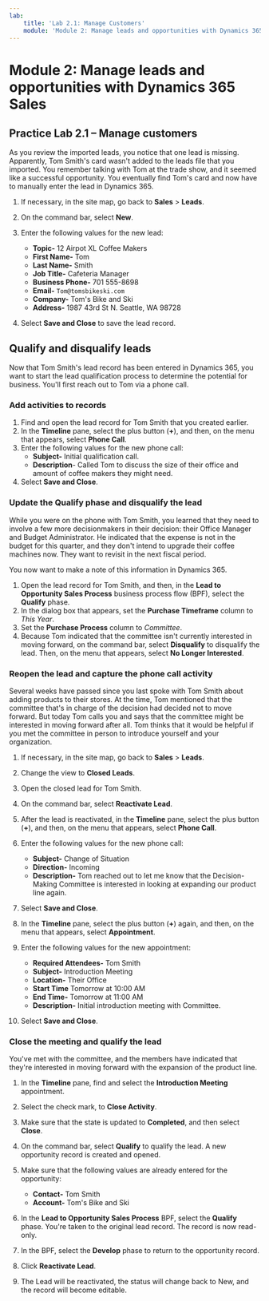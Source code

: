 ```yaml
---
lab:
    title: 'Lab 2.1: Manage Customers'
    module: 'Module 2: Manage leads and opportunities with Dynamics 365 Sales'
---
```


Module 2: Manage leads and opportunities with Dynamics 365 Sales
==================================

## Practice Lab 2.1 – Manage customers

As you review the imported leads, you notice that one lead is missing. Apparently, Tom Smith's card wasn't added to the leads file that you imported. You remember talking with Tom at the trade show, and it seemed like a successful opportunity. You eventually find Tom's card and now have to manually enter the lead in Dynamics 365.

1. If necessary, in the site map, go back to **Sales** > **Leads**.
2. On the command bar, select **New**.
3. Enter the following values for the new lead:

    - **Topic-** 12 Airpot XL Coffee Makers
    - **First Name-** Tom
    - **Last Name-** Smith
    - **Job Title-** Cafeteria Manager
    - **Business Phone-** 701 555-8698
    - **Email-** `Tom@tomsbikeski.com`
    - **Company-** Tom's Bike and Ski
    - **Address-** 1987 43rd St N. Seattle, WA 98728

4. Select **Save and Close** to save the lead record.

## Qualify and disqualify leads

Now that Tom Smith's lead record has been entered in Dynamics 365, you want to start the lead qualification process to determine the potential for business. You'll first reach out to Tom via a phone call.

### Add activities to records

1. Find and open the lead record for Tom Smith that you created earlier.
2. In the **Timeline** pane, select the plus button (**+**), and then, on the menu that appears, select **Phone Call**.
3. Enter the following values for the new phone call:
    - **Subject-** Initial qualification call.
    - **Description**- Called Tom to discuss the size of their office and amount of coffee makers they might need.
4. Select **Save and Close**.

### Update the Qualify phase and disqualify the lead

While you were on the phone with Tom Smith, you learned that they need to involve a few more decisionmakers in their decision: their Office Manager and Budget Administrator. He indicated that the expense is not in the budget for this quarter, and they don't intend to upgrade their coffee machines now. They want to revisit in the next fiscal period.

You now want to make a note of this information in Dynamics 365.

1. Open the lead record for Tom Smith, and then, in the **Lead to Opportunity Sales Process** business process flow (BPF), select the **Qualify** phase.
2. In the dialog box that appears, set the **Purchase Timeframe** column to *This Year*.
3. Set the **Purchase Process** column to *Committee*.
4. Because Tom indicated that the committee isn't currently interested in moving forward, on the command bar, select **Disqualify** to disqualify the lead. Then, on the menu that appears, select **No Longer Interested**.

### Reopen the lead and capture the phone call activity

Several weeks have passed since you last spoke with Tom Smith about adding products to their stores. At the time, Tom mentioned that the committee that's in charge of the decision had decided not to move forward. But today Tom calls you and says that the committee might be interested in moving forward after all. Tom thinks that it would be helpful if you met the committee in person to introduce yourself and your organization.

1. If necessary, in the site map, go back to **Sales** \> **Leads**.
2. Change the view to **Closed Leads**.
3. Open the closed lead for Tom Smith.
4. On the command bar, select **Reactivate Lead**.
5. After the lead is reactivated, in the **Timeline** pane, select the plus button (**+**), and then, on the menu that appears, select **Phone Call**.
6. Enter the following values for the new phone call:

    - **Subject-** Change of Situation
    - **Direction-** Incoming
    - **Description-** Tom reached out to let me know that the Decision-Making Committee is interested in looking at expanding our product line again.

7. Select **Save and Close**.
9. In the **Timeline** pane, select the plus button (**+**) again, and then, on the menu that appears, select **Appointment**.
10. Enter the following values for the new appointment:

    - **Required Attendees-** Tom Smith
    - **Subject-** Introduction Meeting
    - **Location-** Their Office
    - **Start Time** Tomorrow at 10:00 AM
    - **End Time-** Tomorrow at 11:00 AM
    - **Description-** Initial introduction meeting with Committee.

11. Select **Save and Close**.

### Close the meeting and qualify the lead

You've met with the committee, and the members have indicated that they're interested in moving forward with the expansion of the product line.

1. In the **Timeline** pane, find and select the **Introduction Meeting** appointment.
2. Select the check mark, to **Close Activity**.
3. Make sure that the state is updated to **Completed**, and then select **Close**.
4. On the command bar, select **Qualify** to qualify the lead. A new opportunity record is created and opened.
5. Make sure that the following values are already entered for the opportunity:

    - **Contact-** Tom Smith
    - **Account-** Tom's Bike and Ski

6. In the **Lead to Opportunity Sales Process** BPF, select the **Qualify** phase. You're taken to the original lead record. The record is now read-only.
7. In the BPF, select the **Develop** phase to return to the opportunity record.
5.  Click **Reactivate Lead**.

6.  The Lead will be reactivated, the status will change back to New, and the record
    will become editable.
